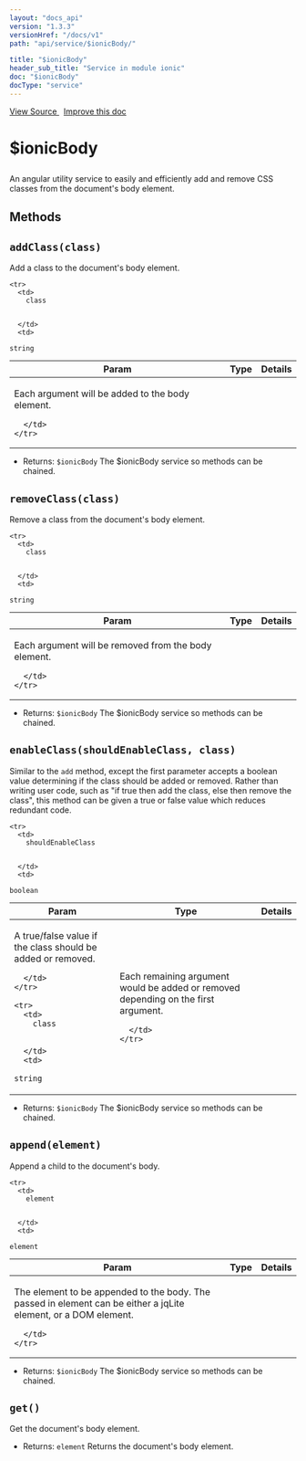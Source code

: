 ```yaml
---
layout: "docs_api"
version: "1.3.3"
versionHref: "/docs/v1"
path: "api/service/$ionicBody/"

title: "$ionicBody"
header_sub_title: "Service in module ionic"
doc: "$ionicBody"
docType: "service"
---
```


<div class="improve-docs">
<a href='https://github.com/ionic-team/ionic-v1/blob/master/js/angular/service/body.js#L1'>
View Source
</a>
&nbsp;
<a href='http://github.com/ionic-team/ionic/edit/1.x/js/angular/service/body.js#L1'>
Improve this doc
</a>
</div>




<h1 class="api-title">

$ionicBody



</h1>





An angular utility service to easily and efficiently
add and remove CSS classes from the document's body element.










  

  
## Methods

<div id="addClass"></div>
<h2>
  <code>addClass(class)</code>

</h2>

Add a class to the document's body element.



<table class="table" style="margin:0;">
  <thead>
    <tr>
      <th>Param</th>
      <th>Type</th>
      <th>Details</th>
    </tr>
  </thead>
  <tbody>
    
    <tr>
      <td>
        class
        
        
      </td>
      <td>
        
  <code>string</code>
      </td>
      <td>
        <p>Each argument will be added to the body element.</p>

        
      </td>
    </tr>
    
  </tbody>
</table>






* Returns: 
  <code>$ionicBody</code> The $ionicBody service so methods can be chained.




<div id="removeClass"></div>
<h2>
  <code>removeClass(class)</code>

</h2>

Remove a class from the document's body element.



<table class="table" style="margin:0;">
  <thead>
    <tr>
      <th>Param</th>
      <th>Type</th>
      <th>Details</th>
    </tr>
  </thead>
  <tbody>
    
    <tr>
      <td>
        class
        
        
      </td>
      <td>
        
  <code>string</code>
      </td>
      <td>
        <p>Each argument will be removed from the body element.</p>

        
      </td>
    </tr>
    
  </tbody>
</table>






* Returns: 
  <code>$ionicBody</code> The $ionicBody service so methods can be chained.




<div id="enableClass"></div>
<h2>
  <code>enableClass(shouldEnableClass,&nbsp;class)</code>

</h2>

Similar to the `add` method, except the first parameter accepts a boolean
value determining if the class should be added or removed. Rather than writing user code,
such as "if true then add the class, else then remove the class", this method can be
given a true or false value which reduces redundant code.



<table class="table" style="margin:0;">
  <thead>
    <tr>
      <th>Param</th>
      <th>Type</th>
      <th>Details</th>
    </tr>
  </thead>
  <tbody>
    
    <tr>
      <td>
        shouldEnableClass
        
        
      </td>
      <td>
        
  <code>boolean</code>
      </td>
      <td>
        <p>A true/false value if the class should be added or removed.</p>

        
      </td>
    </tr>
    
    <tr>
      <td>
        class
        
        
      </td>
      <td>
        
  <code>string</code>
      </td>
      <td>
        <p>Each remaining argument would be added or removed depending on
the first argument.</p>

        
      </td>
    </tr>
    
  </tbody>
</table>






* Returns: 
  <code>$ionicBody</code> The $ionicBody service so methods can be chained.




<div id="append"></div>
<h2>
  <code>append(element)</code>

</h2>

Append a child to the document's body.



<table class="table" style="margin:0;">
  <thead>
    <tr>
      <th>Param</th>
      <th>Type</th>
      <th>Details</th>
    </tr>
  </thead>
  <tbody>
    
    <tr>
      <td>
        element
        
        
      </td>
      <td>
        
  <code>element</code>
      </td>
      <td>
        <p>The element to be appended to the body. The passed in element
can be either a jqLite element, or a DOM element.</p>

        
      </td>
    </tr>
    
  </tbody>
</table>






* Returns: 
  <code>$ionicBody</code> The $ionicBody service so methods can be chained.




<div id="get"></div>
<h2>
  <code>get()</code>

</h2>

Get the document's body element.






* Returns: 
  <code>element</code> Returns the document's body element.



  
  







